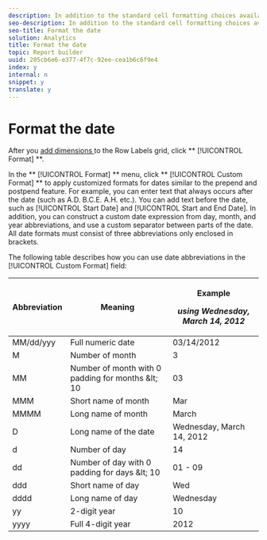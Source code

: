 ```yaml
---
description: In addition to the standard cell formatting choices available through Excel's Format > Cells (Ctrl+1) feature, you can apply limited formatting to cell ranges with report builder. These formatting choices depend on the metric you have chosen.
seo-description: In addition to the standard cell formatting choices available through Excel's Format > Cells (Ctrl+1) feature, you can apply limited formatting to cell ranges with report builder. These formatting choices depend on the metric you have chosen.
seo-title: Format the date
solution: Analytics
title: Format the date
topic: Report builder
uuid: 205cb6e6-e377-4f7c-92ee-cea1b6c6f9e4
index: y
internal: n
snippet: y
translate: y
---
```


# Format the date

After you [ add dimensions ](t_add_metrics_and_dimensions.md#task_E3F520C020F64C5A96DC5C96FEF71FC4) to the Row Labels grid, click ** [!UICONTROL  Format] **. 

In the ** [!UICONTROL  Format] ** menu, click ** [!UICONTROL  Custom Format] ** to apply customized formats for dates similar to the prepend and postpend feature. For example, you can enter text that always occurs after the date (such as A.D. B.C.E. A.H. etc.). You can add text before the date, such as [!UICONTROL  Start Date] and [!UICONTROL  Start and End Date]. In addition, you can construct a custom date expression from day, month, and year abbreviations, and use a custom separator between parts of the date. All date formats must consist of three abbreviations only enclosed in brackets. 

The following table describes how you can use date abbreviations in the [!UICONTROL  Custom Format] field: 

<table id="table_FE187AC9225648DA90AA1BD9D59C67FD"> 
 <thead> 
  <tr> 
   <th class="entry"> <p>Abbreviation </p> </th> 
   <th class="entry"> <p>Meaning </p> </th> 
   <th class="entry"> <p>Example </p> <p> <i>using Wednesday, March 14, 2012</i> </p> </th> 
  </tr> 
 </thead>
 <tbody> 
  <tr> 
   <td> MM/dd/yyy </td> 
   <td> Full numeric date </td> 
   <td> 03/14/2012 </td> 
  </tr> 
  <tr> 
   <td> M </td> 
   <td> Number of month </td> 
   <td> 3 </td> 
  </tr> 
  <tr> 
   <td> MM </td> 
   <td> Number of month with 0 padding for months &amp;lt; 10 </td> 
   <td> 03 </td> 
  </tr> 
  <tr> 
   <td> MMM </td> 
   <td> Short name of month </td> 
   <td> Mar </td> 
  </tr> 
  <tr> 
   <td> MMMM </td> 
   <td> Long name of month </td> 
   <td> March </td> 
  </tr> 
  <tr> 
   <td> D </td> 
   <td> Long name of the date </td> 
   <td> Wednesday, March 14, 2012 </td> 
  </tr> 
  <tr> 
   <td> d </td> 
   <td> Number of day </td> 
   <td> 14 </td> 
  </tr> 
  <tr> 
   <td> dd </td> 
   <td> Number of day with 0 padding for days &amp;lt; 10 </td> 
   <td> 01 - 09 </td> 
  </tr> 
  <tr> 
   <td> ddd </td> 
   <td> Short name of day </td> 
   <td> Wed </td> 
  </tr> 
  <tr> 
   <td> dddd </td> 
   <td> Long name of day </td> 
   <td> Wednesday </td> 
  </tr> 
  <tr> 
   <td> yy </td> 
   <td> 2-digit year </td> 
   <td> 10 </td> 
  </tr> 
  <tr> 
   <td> yyyy </td> 
   <td> Full 4-digit year </td> 
   <td> 2012 </td> 
  </tr> 
 </tbody> 
</table>

